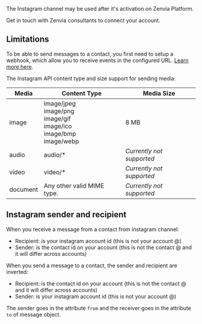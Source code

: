 The Instagram channel may be used after it's activation on Zenvia Platform.

Get in touch with Zenvia consultants to connect your account.


## Limitations

To be able to send messages to a contact, you first need to setup a webhook, which allow you to receive events in the configured URL. [Learn more here](#tag/Webhooks).


The Instagram API content type and size support for sending media:

| Media | Content Type | Media Size |
|---|---|---|
| image | image/jpeg<br>image/png<br>image/gif<br>image/ico<br>image/bmp<br>image/webp | 8 MB |
| audio | audio/* | *Currently not supported* |
| video | video/* | *Currently not supported* |
| document | Any other valid MIME type. | *Currently not supported* |


## Instagram sender and recipient

When you receive a message from a contact from instagram channel:

* Recipient: is your instagram account id (this is not your account @)
* Sender: is the contact id on your account (this is not the contact @ and it will differ across accounts)

When you send a message to a contact, the sender and recipient are inverted:

* Recipient: is the contact id on your account (this is not the contact @ and it will differ across accounts)
* Sender: is your instagram account id (this is not your account @)

The sender goes in the attribute `from` and the receiver goes in the attribute `to` of message object.
